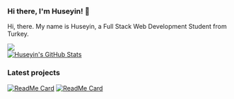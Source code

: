 
### Hi there, I'm Huseyin! 👋
Hi, there. My name is Huseyin, a Full Stack Web Development Student from Turkey. 


<a href="https://github.com/huseyinbiyik">
  <img src="https://github-readme-stats.vercel.app/api/top-langs/?username=huseyinbiyik&layout=compact" />
</a>
<br>
<a href="https://github.com/huseyinbiyik">
  <img src="https://github-readme-stats.vercel.app/api?username=huseyinbiyik&show_icons=true" alt="Huseyin's GitHub Stats" />
</a>




### Latest projects

[![ReadMe Card](https://github-readme-stats.vercel.app/api/pin/?username=huseyinbiyik&repo=to-do-list)](https://github.com/huseyinbiyik/to-do-list)
[![ReadMe Card](https://github-readme-stats.vercel.app/api/pin/?username=huseyinbiyik&repo=Awesome-Books-ES6)](https://github.com/huseyinbiyik/Awesome-Books-ES6)

